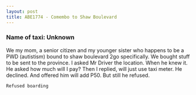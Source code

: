 ```yaml
---
layout: post
title: ABE1774 - Comembo to Shaw Boulevard
---
```


### Name of taxi: Unknown

We my mom, a senior citizen and my younger sister who happens to be a PWD (autistism) bound to shaw boulevard 2go specifically. We bought stuff to be sent to the province. I asked Mr Driver the location. 
When he knew it. He asked how much will I pay? Then I replied, will just use taxi meter. He declined. And offered him will add P50. But still he refused. 

```Refused boarding```
